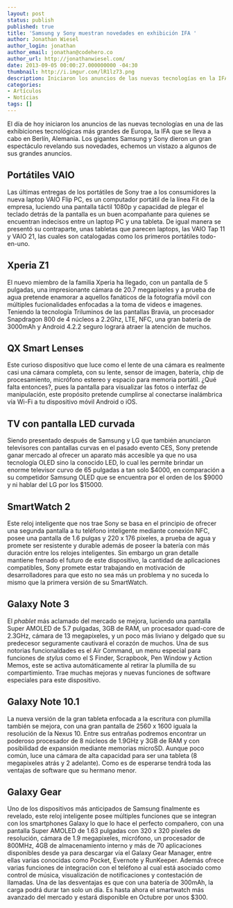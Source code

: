 ```yaml
---
layout: post
status: publish
published: true
title: 'Samsung y Sony muestran novedades en exhibición IFA '
author: Jonathan Wiesel
author_login: jonathan
author_email: jonathan@codehero.co
author_url: http://jonathanwiesel.com/
date: 2013-09-05 00:00:27.000000000 -04:30
thumbnail: http://i.imgur.com/lR1lz73.png
description: Iniciaron los anuncios de las nuevas tecnologías en la IFA que se lleva a cabo en Berlín. Samsung y Sony dieron un gran espectáculo revelando sus novedades
categories:
- Artículos
- Notícias
tags: []
---
```

<p>El día de hoy iniciaron los anuncios de las nuevas tecnologías en una de las exhibiciones tecnológicas más grandes de Europa, la IFA que se lleva a cabo en Berlín, Alemania. Los gigantes Samsung y Sony dieron un gran espectáculo revelando sus novedades, echemos un vistazo a algunos de sus grandes anuncios.</p>

<h2>Portátiles VAIO</h2>

<p>Las últimas entregas de los portátiles de Sony trae a los consumidores la nueva laptop VAIO Flip PC, es un computador portátil de la línea Fit de la empresa, luciendo una pantalla táctil 1080p y capacidad de plegar el teclado detrás de la pantalla es un buen acompañante para quienes se encuentran indecisos entre un laptop PC y una tableta. De igual manera se presentó su contraparte, unas tabletas que parecen laptops, las VAIO Tap 11 y VAIO 21, las cuales son catalogadas como los primeros portátiles todo-en-uno.</p>

<h2>Xperia Z1</h2>

<p>El nuevo miembro de la familia Xperia ha llegado, con un pantalla de 5 pulgadas, una impresionante cámara de 20.7 megapixeles y a prueba de agua pretende enamorar a aquellos fanáticos de la fotografía móvil con múltiples fucionalidades enfocadas a la toma de videos e imagenes. Teniendo la tecnología Triluminos de las pantallas Bravia, un procesador Snapdragon 800 de 4 núcleos a 2.2Ghz, LTE, NFC, una gran batería de 3000mAh y Android 4.2.2 seguro logrará atraer la atención de muchos.</p>

<h2>QX Smart Lenses</h2>

<p>Este curioso dispositivo que luce como el lente de una cámara es realmente casi una cámara completa, con su lente, sensor de imagen, batería, chip de procesamiento, micrófono estereo y espacio para memoria portátil. ¿Qué falta entonces?, pues la pantalla para visualizar las fotos o interfaz de manipulación, este propósito pretende cumplirse al conectarse inalámbrica vía Wi-Fi a tu dispositivo móvil Android o iOS.</p>

<h2>TV con pantalla LED curvada</h2>

<p>Siendo presentado después de Samsung y LG que también anunciaron televisores con pantallas curvas en el pasado evento CES, Sony pretende ganar mercado al ofrecer un aparato más accesible ya que no usa tecnología OLED sino la conocido LED, lo cual les permite brindar un enorme televisor curvo de 65 pulgadas a tan solo $4000, en comparación a su competidor Samsung OLED que se encuentra por el orden de los $9000 y ni hablar del LG por los $15000.</p>

<h2>SmartWatch 2</h2>

<p>Este reloj inteligente que nos trae Sony se basa en el principio de ofrecer una segunda pantalla a tu teléfono inteligente mediante conexión NFC, posee una pantalla de 1.6 pulgas y 220 x 176 pixeles, a prueba de agua y promete ser resistente y durable además de poseer la batería con más duración entre los relojes inteligentes. Sin embargo un gran detalle mantiene frenado el futuro de este dispositivo, la cantidad de aplicaciones compatibles, Sony promete estar trabajando en motivación de desarrolladores para que esto no sea más un problema y no suceda lo mismo que la primera versión de su SmartWatch.</p>

<h2>Galaxy Note 3</h2>

<p>El <em>phablet</em> más aclamado del mercado se mejora, luciendo una pantalla Super AMOLED de 5.7 pulgadas, 3GB de RAM, un procesador quad-core de 2.3GHz, cámara de 13 megapixeles, y un poco más liviano y delgado que su predecesor seguramente cautivará el corazón de muchos. Una de sus notorias funcionaldades es el Air Command, un menu especial para funciones de <em>stylus</em> como el S Finder, Scrapbook, Pen Window y Action Memos, este se activa automáticamente al retirar la plumilla de su compartimiento. Trae muchas mejoras y nuevas funciones de software especiales para este dispositivo.</p>

<h2>Galaxy Note 10.1</h2>

<p>La nueva versión de la gran tableta enfocada a la escritura con plumilla también se mejora, con una gran pantalla de 2560 x 1600 iguala la resolución de la Nexus 10. Entre sus entrañas podremos encontrar un poderoso procesador de 8 núcleos de 1.9GHz y 3GB de RAM y con posibilidad de expansión mediante memorias microSD. Aunque poco común, luce una cámara de alta capacidad para ser una tableta (8 megapixeles atrás y 2 adelante). Como es de esperarse tendrá toda las ventajas de software que su hermano menor.</p>

<h2>Galaxy Gear</h2>

<p>Uno de los dispositivos más anticipados de Samsung finalmente es revelado, este reloj inteligente posee múltiples funciones que se integran con los smartphones Galaxy lo que lo hace el perfecto compañero, con una pantalla Super AMOLED de 1.63 pulgadas con 320 x 320 pixeles de resolución, cámara de 1.9 megapixeles, micrófono, un procesador de 800MHz, 4GB de almacenamiento interno y más de 70 aplicaciones disponibles desde ya para descargar vía el Galaxy Gear Manager, entre ellas varias conocidas como Pocket, Evernote y RunKeeper. Además ofrece varias funciones de integración con el teléfono al cual está asociado como control de música, visualización de notificaciones y contestación de llamadas. Una de las desventajas es que con una batería de 300mAh, la carga podrá durar tan solo un día. Es hasta ahora el smartwatch más avanzado del mercado y estará disponible en Octubre por unos $300.</p>
